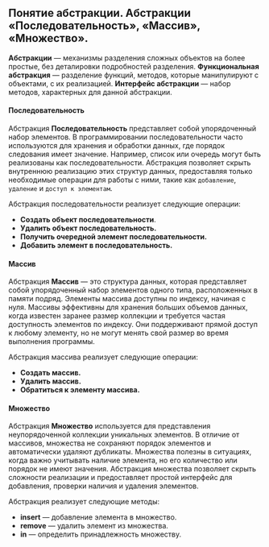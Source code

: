 ## Понятие абстракции. Абстракции «Последовательность», «Массив», «Множество».

**Абстракции** — механизмы разделения сложных объектов на более простые, без деталировки подробностей разделения.
**Функциональная абстракция** — разделение функций, методов, которые манипулируют с объектами, с их реализацией.
**Интерфейс абстракции** — набор методов, характерных для данной абстракции.

#### Последовательность

Абстракция **Последовательность** представляет собой упорядоченный набор элементов. В программировании последовательности часто используются для хранения и обработки данных, где порядок следования имеет значение. Например, список или очередь могут быть реализованы как последовательности. Абстракция позволяет скрыть внутреннюю реализацию этих структур данных, предоставляя только необходимые операции для работы с ними, такие как `добавление`, `удаление` и `доступ к элементам`.

Aбстракция последовательности реализует следующие операции:
* **Создать объект последовательности**.
* **Удалить объект последовательность.**
* **Получить очередной элемент последовательности.**
* **Добавить элемент в последовательность.**
#### Массив

Абстракция **Массив** — это структура данных, которая представляет собой упорядоченный набор элементов одного типа, расположенных в памяти подряд. Элементы массива доступны по индексу, начиная с нуля. Массивы эффективны для хранения больших объемов данных, когда известен заранее размер коллекции и требуется частая доступность элементов по индексу. Они поддерживают прямой доступ к любому элементу, но не могут менять свой размер во время выполнения программы.

Aбстракция массива реализует следующие операции:
* **Создать массив.**
* **Удалить массив.**
* **Обратиться к элементу массива.**

#### Множество

Абстракция **Множество** используется для представления неупорядоченной коллекции уникальных элементов. В отличие от массивов, множества не сохраняют порядок элементов и автоматически удаляют дубликаты. Множества полезны в ситуациях, когда важно учитывать наличие элемента, но его количество или порядок не имеют значения. Абстракция множества позволяет скрыть сложности реализации и предоставляет простой интерфейс для добавления, проверки наличия и удаления элементов.

Aбстракция реализует следующие методы:
* **insert** — добавление элемента в множество.
* **remove** — удалить элемент из множества.
* **in** — определить принадлежность множеству.

